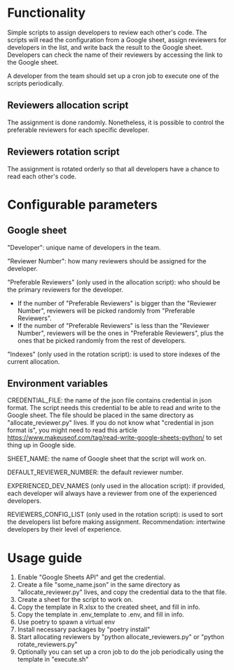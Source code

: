 # Functionality
Simple scripts to assign developers to review each other's code. The scripts will read the configuration from a Google 
sheet, assign reviewers for developers in the list, and write back the result to the Google sheet. Developers can check 
the name of their reviewers by accessing the link to the Google sheet.

A developer from the team should set up a cron job to execute one of the scripts periodically.

## Reviewers allocation script
The assignment is done randomly. Nonetheless, it is possible to control the preferable reviewers for each specific 
developer.

## Reviewers rotation script
The assignment is rotated orderly so that all developers have a chance to read each other's code.


# Configurable parameters

## Google sheet
"Developer": unique name of developers in the team.

"Reviewer Number": how many reviewers should be assigned for the developer.

"Preferable Reviewers" (only used in the allocation script): who should be the primary reviewers for the developer.
- If the number of "Preferable Reviewers" is bigger than the "Reviewer Number", reviewers will be picked randomly from 
"Preferable Reviewers".
- If the number of "Preferable Reviewers" is less than the "Reviewer Number", reviewers will be the ones in 
"Preferable Reviewers", plus the ones that be picked randomly from the rest of developers.

"Indexes" (only used in the rotation script): is used to store indexes of the current allocation.

## Environment variables
CREDENTIAL_FILE: the name of the json file contains credential in json format. The script needs this credential to be 
able to read and write to the Google sheet. The file should be placed in the same directory as "allocate_reviewer.py" 
lives. If you do not know what "credential in json format is", you might need to read this article 
https://www.makeuseof.com/tag/read-write-google-sheets-python/ to set thing up in Google side.

SHEET_NAME: the name of Google sheet that the script will work on.

DEFAULT_REVIEWER_NUMBER: the default reviewer number.

EXPERIENCED_DEV_NAMES (only used in the allocation script): if provided, each developer will always have a reviewer 
from one of the experienced developers. 

REVIEWERS_CONFIG_LIST (only used in the rotation script): is used to sort the developers list before making assignment.
Recommendation: intertwine developers by their level of experience.

# Usage guide
1. Enable "Google Sheets API" and get the credential.
2. Create a file "some_name.json" in the same directory as "allocate_reviewer.py" lives, and copy the credential data 
to the that file.
3. Create a sheet for the script to work on.
4. Copy the template in R.xlsx to the created sheet, and fill in info.
5. Copy the template in .env_template to .env, and fill in info.
6. Use poetry to spawn a virtual env 
7. Install necessary packages by "poetry install"  
8. Start allocating reviewers by "python allocate_reviewers.py" or "python rotate_reviewers.py" 
9. Optionally you can set up a cron job to do the job periodically using the template in "execute.sh"

